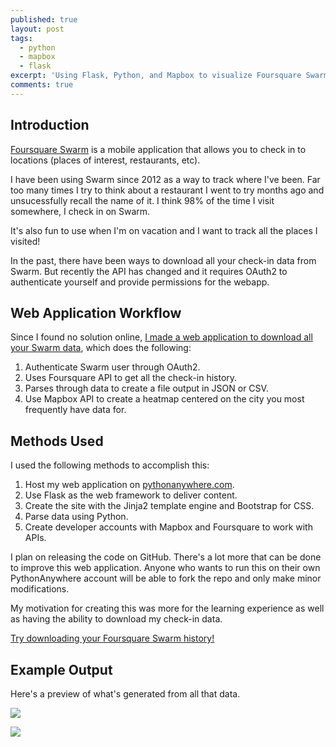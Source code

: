 ```yaml
---
published: true
layout: post
tags:
  - python
  - mapbox
  - flask
excerpt: 'Using Flask, Python, and Mapbox to visualize Foursquare Swarm check-in data.'
comments: true
---
```

## Introduction
[Foursquare Swarm](https://www.swarmapp.com/) is a mobile application that allows you to check in to locations (places of interest, restaurants, etc). 

I have been using Swarm since 2012 as a way to track where I've been. Far too many times I try to think about a restaurant I went to try months ago and unsucessfully recall the name of it. I think 98% of the time I visit somewhere, I check in on Swarm. 

It's also fun to use when I'm on vacation and I want to track all the places I visited! 

In the past, there have been ways to download all your check-in data from Swarm. But recently the API has changed and it requires OAuth2 to authenticate yourself and provide permissions for the webapp. 

## Web Application Workflow
Since I found no solution online, [I made a web application to download all your Swarm data](https://dareneiri.pythonanywhere.com/), which does the following: 
1. Authenticate Swarm user through OAuth2.
2. Uses Foursquare API to get all the check-in history.
3. Parses through data to create a file output in JSON or CSV. 
4. Use Mapbox API to create a heatmap centered on the city you most frequently have data for. 

## Methods Used
I used the following methods to accomplish this: 
1. Host my web application on [pythonanywhere.com](https://www.pythonanywhere.com). 
2. Use Flask as the web framework to deliver content. 
3. Create the site with the Jinja2 template engine and Bootstrap for CSS.
4. Parse data using Python. 
5. Create developer accounts with Mapbox and Foursquare to work with APIs. 

I plan on releasing the code on GitHub. There's a lot more that can be done to improve this web application. Anyone who wants to run this on their own PythonAnywhere account will be able to fork the repo and only make minor modifications. 

My motivation for creating this was more for the learning experience as well as having the ability to download my check-in data. 

[Try downloading your Foursquare Swarm history!](https://dareneiri.pythonanywhere.com/)


## Example Output
Here's a preview of what's generated from all that data. 



![]({{site.baseurl}}/images/preview.png)

![]({{site.baseurl}}/images/preview1.png)
